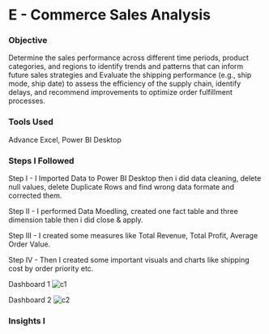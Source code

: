 # E - Commerce Sales Analysis


### Objective

Determine the sales performance across different time periods, product categories, and regions to identify trends and patterns that can inform future sales strategies
and Evaluate the shipping performance (e.g., ship mode, ship date) to assess the efficiency of the supply chain, identify delays, and recommend improvements to optimize order fulfillment processes.


### Tools Used

Advance Excel, Power BI Desktop


### Steps I Followed

Step I - I Imported Data to Power BI Desktop then i did data cleaning, delete null values, delete Duplicate Rows and find wrong data formate and corrected them.

Step II - I performed Data Moedling, created one fact table and three dimension table then i did close & apply.

Step III - I created some measures like Total Revenue, Total Profit, Average Order Value.

Step IV - Then I created some important visuals and charts like shipping cost by order priority etc.


Dashboard 1 
![c1](https://github.com/user-attachments/assets/9de3068d-5a69-46d1-8785-60049c15148f)


Dashboard 2
![c2](https://github.com/user-attachments/assets/5a6c3694-7589-4e2f-ad0b-1f35d26e8218)


### Insights I


